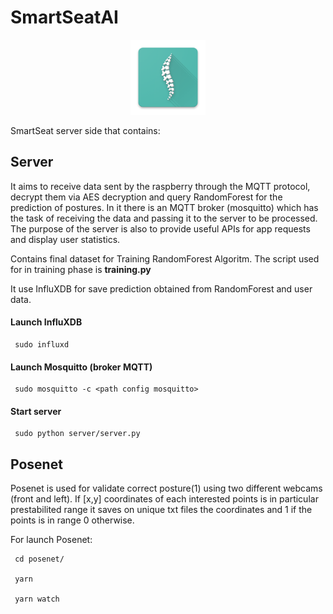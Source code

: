 # SmartSeatAI

<div style="text-align:center">
  <img src="image/ic_launcher.png" width="120">
</div>

SmartSeat server side that contains:
## Server
It aims to receive data sent by the raspberry through the MQTT protocol, decrypt them via AES decryption and query RandomForest for the prediction of postures.
In it there is an MQTT broker (mosquitto) which has the task of receiving the data and passing it to the server to be processed.
The purpose of the server is also to provide useful APIs for app requests and display user statistics.

Contains final dataset for Training RandomForest Algoritm.
The script used for in training phase is **training.py**

It use InfluXDB for save prediction obtained from RandomForest and user data.

#### Launch InfluXDB
```console
 sudo influxd
```
#### Launch Mosquitto (broker MQTT)
```console
 sudo mosquitto -c <path config mosquitto>
```
#### Start server
```console
 sudo python server/server.py
```

## Posenet
Posenet is used for validate correct posture(1) using two different webcams (front and left).
If [x,y] coordinates of each interested points is in particular prestabilited range it saves on unique txt files the coordinates and 1 if the points is in range 0 otherwise.

For launch Posenet:

```console
 cd posenet/

 yarn

 yarn watch
```
